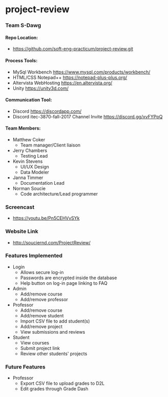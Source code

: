 # project-review

### Team S-Dawg

#### Repo Location:
* https://github.com/soft-eng-practicum/project-review.git

#### Process Tools: 
* MySql Workbench https://www.mysql.com/products/workbench/
* HTML/CSS Notepad++ https://notepad-plus-plus.org/
* Altervista WebHosting https://en.altervista.org/
* Unity https://unity3d.com/

#### Communication Tool:
* Discord https://discordapp.com/
* Discord itec-3870-fall-2017 Channel Invite https://discord.gg/xvFYPpQ

#### Team Members:
* Matthew Coker
	* Team manager/Client liaison
* Jerry Chambers
	* Testing Lead
* Kevin Stevens
	* UI/UX Design
	* Data Modeler
* Janna Timmer
	* Documentation Lead
* Norman Soucie
	* Code architecture/Lead programmer

### Screencast
* https://youtu.be/Pn5CEHVvSYk

### Website Link
* http://souciernd.com/ProjectReview/
	
### Features Implemented
* Login
	* Allows secure log-in
	* Passwords are encrypted inside the database
	* Help button on log-in page linking to FAQ
* Admin
	* Add/remove course
	* Add/remove professor
* Professor
	* Add/remove course
	* Add/remove student
	* Import CSV file to add student(s)
	* Add/remove project
	* View submissions and reviews
* Student
	* View courses
	* Submit project link
	* Review other students' projects
	
### Future Features
* Professor
	* Export CSV file to upload grades to D2L
	* Edit grades through Grade Dash